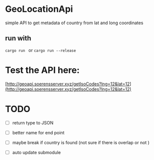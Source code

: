 # GeoLocationApi


simple API to get metadata of country from lat and long coordinates


## run with 

`cargo run ` or 
`cargo run --release`

# Test the API here: 

[http://geoapi.soerensserver.xyz/getIsoCodes?lng=12&lat=12](http://geoapi.soerensserver.xyz/getIsoCodes?lng=12&lat=12)


# TODO

- [ ] return type to JSON
- [ ] better name for end point 
- [ ] maybe break if country is found (not sure if there is overlap or not )
- [ ] auto update submodule




